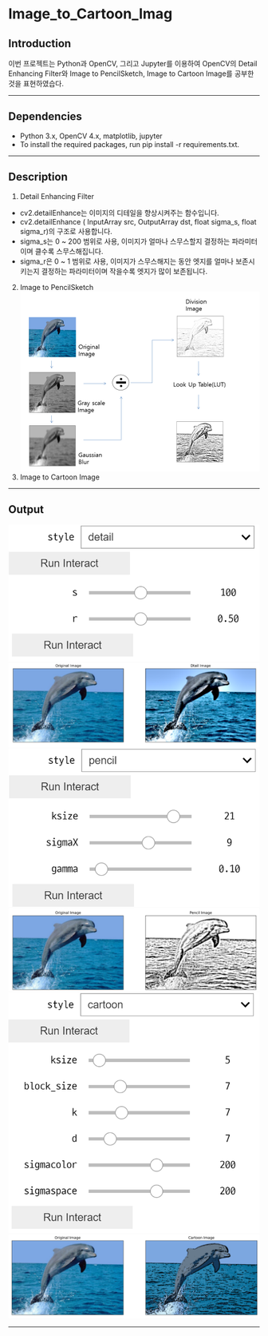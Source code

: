 # Image_to_Cartoon_Imag

## Introduction

이번 프로젝트는 Python과 OpenCV, 그리고 Jupyter를 이용하여 OpenCV의 Detail Enhancing Filter와 
Image to PencilSketch, Image to Cartoon Image를 공부한 것을 표현하였습다.

---


## Dependencies

- Python 3.x, OpenCV 4.x, matplotlib, jupyter
- To install the required packages, run pip install -r requirements.txt.

---

## Description

1) Detail Enhancing Filter
- cv2.detailEnhance는 이미지의 디테일을 향상시켜주는 함수입니다. 
- cv2.detailEnhance ( InputArray src, OutputArray dst, float sigma_s, float sigma_r)의 구조로 사용합니다.
- sigma_s는 0 ~ 200 범위로 사용, 이미지가 얼마나 스무스할지 결정하는 파라미터이며 클수록 스무스해집니다.
- sigma_r은 0 ~ 1 범위로 사용, 이미지가 스무스해지는 동안 엣지를 얼마나 보존시키는지 결정하는 파라미터이며 작을수록 엣지가 많이 보존됩니다.

2) Image to PencilSketch
![Pencil](/results/desc1.png)
3) Image to Cartoon Image


--- 

## Output

![result](/results/result1.png)
![result](/results/result2.png)
![result](/results/result3.png)
![result](/results/result4.png)
![result](/results/result5.png)
![result](/results/result6.png)


---

